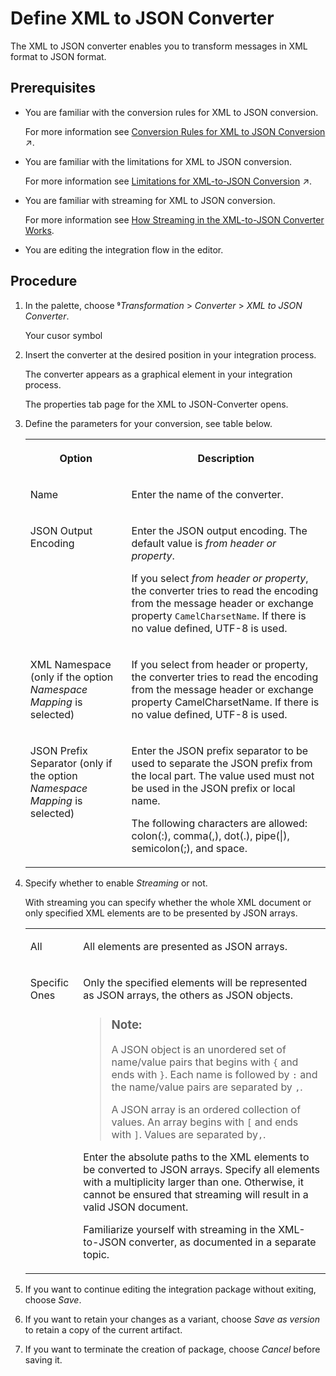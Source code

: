 <!-- loioa60a282ce3b44927989388dc31d35263 -->

<link rel="stylesheet" type="text/css" href="../css/sap-icons.css"/>

# Define XML to JSON Converter

The XML to JSON converter enables you to transform messages in XML format to JSON format.



<a name="loioa60a282ce3b44927989388dc31d35263__prereq_s5n_p1t_5fb"/>

## Prerequisites

-   You are familiar with the conversion rules for XML to JSON conversion.

    For more information see [Conversion Rules for XML to JSON Conversion](https://help.sap.com/viewer/987273656c2f47d2aca4e0bfce26c594/IAT/en-US/778aed733e3140cea0435f4615d53812.html "To ensure a successful conversion from XML format to JSON format, you should make yourself familiar with the conversion rules.") :arrow_upper_right:.

-   You are familiar with the limitations for XML to JSON conversion.

    For more information see [Limitations for XML-to-JSON Conversion](https://help.sap.com/viewer/987273656c2f47d2aca4e0bfce26c594/IAT/en-US/a5b4641c393f406bb544987497c90a72.html "To ensure a successful conversion form XML to JSON format you have to know the limitations for this conversion.") :arrow_upper_right:.

-   You are familiar with streaming for XML to JSON conversion.

    For more information see [How Streaming in the XML-to-JSON Converter Works](how-streaming-in-the-xml-to-json-converter-works-4e05044.md).

-   You are editing the integration flow in the editor.




## Procedure

1.  In the palette, choose <span class="SAP-icons"></span>*Transformation* \> *Converter* \> *XML to JSON Converter*.

    Your cusor symbol

2.  Insert the converter at the desired position in your integration process.

    The converter appears as a graphical element in your integration process.

    The properties tab page for the XML to JSON-Converter opens.

3.  Define the parameters for your conversion, see table below.


    <table>
    <tr>
    <th valign="top">

    Option


    
    </th>
    <th valign="top">

    Description


    
    </th>
    </tr>
    <tr>
    <td valign="top">

    Name


    
    </td>
    <td valign="top">

    Enter the name of the converter.


    
    </td>
    </tr>
    <tr>
    <td valign="top">

    JSON Output Encoding


    
    </td>
    <td valign="top">

    Enter the JSON output encoding. The default value is *from header or property*.

    If you select *from header or property*, the converter tries to read the encoding from the message header or exchange property `CamelCharsetName`. If there is no value defined, UTF-8 is used.


    
    </td>
    </tr>
    <tr>
    <td valign="top">

    XML Namespace \(only if the option *Namespace Mapping* is selected\)


    
    </td>
    <td valign="top">

    If you select from header or property, the converter tries to read the encoding from the message header or exchange property CamelCharsetName. If there is no value defined, UTF-8 is used.


    
    </td>
    </tr>
    <tr>
    <td valign="top">

    JSON Prefix Separator \(only if the option *Namespace Mapping* is selected\)


    
    </td>
    <td valign="top">

    Enter the JSON prefix separator to be used to separate the JSON prefix from the local part. The value used must not be used in the JSON prefix or local name.

    The following characters are allowed: colon\(:\), comma\(,\), dot\(.\), pipe\(|\), semicolon\(;\), and space.


    
    </td>
    </tr>
    </table>
    
4.  Specify whether to enable *Streaming* or not.

    With streaming you can specify whether the whole XML document or only specified XML elements are to be presented by JSON arrays.


    <table>
    <tr>
    <td valign="top">

    All


    
    </td>
    <td valign="top">

    All elements are presented as JSON arrays.


    
    </td>
    </tr>
    <tr>
    <td valign="top">

    Specific Ones


    
    </td>
    <td valign="top">

    Only the specified elements will be represented as JSON arrays, the others as JSON objects.

    > ### Note:  
    > A JSON object is an unordered set of name/value pairs that begins with `{` and ends with `}`. Each name is followed by `:` and the name/value pairs are separated by `,`.
    > 
    > A JSON array is an ordered collection of values. An array begins with `[` and ends with `]`. Values are separated by`,`.

    Enter the absolute paths to the XML elements to be converted to JSON arrays. Specify all elements with a multiplicity larger than one. Otherwise, it cannot be ensured that streaming will result in a valid JSON document.

    Familiarize yourself with streaming in the XML-to-JSON converter, as documented in a separate topic.


    
    </td>
    </tr>
    </table>
    
5.  If you want to continue editing the integration package without exiting, choose *Save*.

6.  If you want to retain your changes as a variant, choose *Save as version* to retain a copy of the current artifact.

7.  If you want to terminate the creation of package, choose *Cancel* before saving it.


